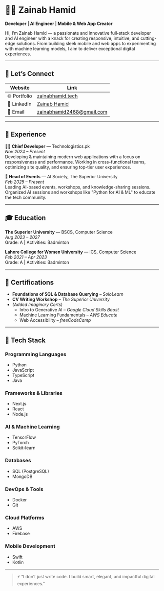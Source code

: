 # 👩‍💻 Zainab Hamid

**Developer | AI Engineer | Mobile & Web App Creator**

Hi, I’m Zainab Hamid — a passionate and innovative full-stack developer and AI engineer with a knack for creating responsive, intuitive, and cutting-edge solutions. From building sleek mobile and web apps to experimenting with machine learning models, I aim to deliver exceptional digital experiences.

---

## 🔗 Let’s Connect

| Website   | Link |
|-----------|------|
| 🌐 Portfolio | [zainabhamid.tech](https://zainabhamid.tech) |
| 💼 LinkedIn | [Zainab Hamid](https://www.linkedin.com/in/zainab-hamid-187a18321/) |
| 📧 Email    | [zainabhamid2468@gmail.com](mailto:zainabhamid2468@gmail.com) |

---

## 🧠 Experience

**👩‍💻 Chief Developer** — Technologistics.pk  
*Nov 2024 – Present*  
Developing & maintaining modern web applications with a focus on responsiveness and performance. Working in cross-functional teams, optimizing site quality, and ensuring top-tier user experiences.

**🎤 Head of Events** — AI Society, The Superior University  
*Feb 2025 – Present*  
Leading AI-based events, workshops, and knowledge-sharing sessions. Organized AI sessions and workshops like "Python for AI & ML" to educate the tech community.

---

## 🎓 Education

**The Superior University** — BSCS, Computer Science  
*Aug 2023 – 2027*  
Grade: A | Activities: Badminton

**Lahore College for Women University** — ICS, Computer Science  
*Feb 2021 – Apr 2023*  
Grade: A | Activities: Badminton

---

## 📜 Certifications

- **Foundations of SQL & Database Querying** – *SoloLearn*  
- **CV Writing Workshop** – *The Superior University*
- *(Added Imaginary Certs)*  
  - Intro to Generative AI – *Google Cloud Skills Boost*  
  - Machine Learning Fundamentals – *AWS Educate*  
  - Web Accessibility – *freeCodeCamp*

---

## 🚀 Tech Stack

### Programming Languages
- Python
- JavaScript
- TypeScript
- Java

### Frameworks & Libraries
- Next.js
- React
- Node.js

### AI & Machine Learning
- TensorFlow
- PyTorch
- Scikit-learn

### Databases
- SQL (PostgreSQL)
- MongoDB

### DevOps & Tools
- Docker
- Git

### Cloud Platforms
- AWS
- Firebase

### Mobile Development
- Swift
- Kotlin

---

> ⚡️ “I don’t just write code. I build smart, elegant, and impactful digital experiences.”
